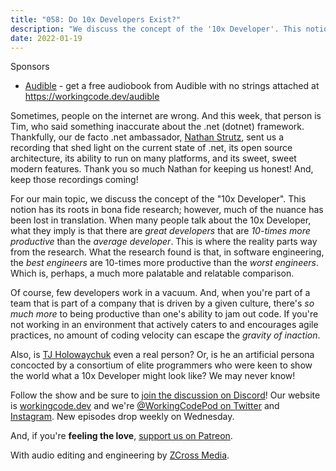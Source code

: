 ```yaml
---
title: "058: Do 10x Developers Exist?"
description: "We discuss the concept of the '10x Developer'. This notion has its roots in bona fide research; however, much of the nuance has been lost in translation."
date: 2022-01-19
---
```


<script async defer onload="redcircleIframe();" src="https://api.podcache.net/embedded-player/sh/30227421-bc27-45c2-bfb4-861def7dd4cc/ep/61d5158b-087d-43f3-9a42-d71fff570a13"></script><div class="redcirclePlayer-61d5158b-087d-43f3-9a42-d71fff570a13"></div>

Sponsors
- [Audible](https://workingcode.dev/audible) - get a free audiobook from Audible with no strings attached at https://workingcode.dev/audible

Sometimes, people on the internet are wrong. And this week, that person is Tim, who said something inaccurate about the .net (dotnet) framework. Thankfully, our de facto .net ambassador, [Nathan Strutz][nathan-strutz], sent us a recording that shed light on the current state of .net, its open source architecture, its ability to run on many platforms, and its sweet, sweet modern features. Thank you so much Nathan for keeping us honest! And, keep those recordings coming!

For our main topic, we discuss the concept of the "10x Developer". This notion has its roots in bona fide research; however, much of the nuance has been lost in translation. When many people talk about the 10x Developer, what they imply is that there are _great developers_ that are _10-times more productive_ than the _average developer_. This is where the reality parts way from the research. What the research found is that, in software engineering, the _best engineers_ are 10-times more productive than the _worst engineers_. Which is, perhaps, a much more palatable and relatable comparison.

Of course, few developers work in a vacuum. And, when you're part of a team that is part of a company that is driven by a given culture, there's _so much more_ to being productive than one's ability to jam out code. If you're not working in an environment that actively caters to and encourages agile practices, no amount of coding velocity can escape the _gravity of inaction_.

Also, is [TJ Holowaychuk][tj-holowaychuk] even a real person? Or, is he an artificial persona concocted by a consortium of elite programmers who were keen to show the world what a 10x Developer might look like? We may never know!

Follow the show and be sure to [join the discussion on Discord][working-code-discord]! Our website is [workingcode.dev][working-code] and we're [@WorkingCodePod on Twitter][working-code-twitter] and [Instagram][working-code-instagram]. New episodes drop weekly on Wednesday.

And, if you're **feeling the love**, [support us on Patreon][working-code-patreon].

[nathan-strutz]: https://www.dopefly.com/
[tj-holowaychuk]: https://github.com/tj
[working-code]: https://workingcode.dev/
[working-code-discord]: https://workingcode.dev/discord/
[working-code-twitter]: https://www.twitter.com/workingcodepod/
[working-code-instagram]: https://www.instagram.com/workingcodepod/
[working-code-patreon]: https://www.patreon.com/workingcodepod

With audio editing and engineering by [ZCross Media](https://www.zcross.media/).
